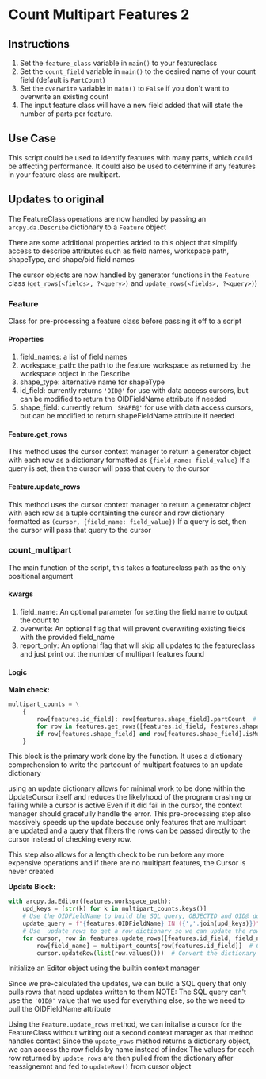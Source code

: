 Count Multipart Features 2
=========================

## Instructions

1. Set the `feature_class` variable in `main()` to your featureclass
2. Set the `count_field` variable in `main()` to the desired name of your count field (default is `PartCount`)
3. Set the `overwrite` variable in `main()` to `False` if you don't want to overwrite an existing count
4. The input feature class will have a new field added that will state the number of parts per feature.

## Use Case

This script could be used to identify features with many parts, which could be affecting performance. It could also be used to determine if any features in your feature class are multipart.

## Updates to original

The FeatureClass operations are now handled by passing an `arcpy.da.Describe` dictionary to a `Feature` object

There are some additional properties added to this object that simplify access to describe attributes such as field names, workspace path, shapeType, and shape/oid field names

The cursor objects are now handled by generator functions in the `Feature` class (`get_rows(<fields>, ?<query>)` and `update_rows(<fields>, ?<query>)`)

### Feature
Class for pre-processing a feature class before passing it off to a script

#### Properties
1. field_names: a list of field names
2. workspace_path: the path to the feature workspace as returned by the workspace object in the Describe
3. shape_type: alternative name for shapeType
4. id_field: currently returns `'OID@'` for use with data access cursors, but can be modified to return the OIDFieldName attribute if needed
5. shape_field: currently return `'SHAPE@'` for use with data access cursors, but can be modified to return shapeFieldName attribute if needed

#### Feature.get_rows
This method uses the cursor context manager to return a generator object with each row as a dictionary formatted as `{field_name: field_value}`
If a query is set, then the cursor will pass that query to the cursor

#### Feature.update_rows
This method uses the cursor context manager to return a generator object with each row as a tuple containting the cursor and row dictionary formatted as `(cursor, {field_name: field_value})`
If a query is set, then the cursor will pass that query to the cursor

### count_multipart
The main function of the script, this takes a featureclass path as the only positional argument
#### kwargs
1. field_name: An optional parameter for setting the field name to output the count to
2. overwrite: An optional flag that will prevent overwriting existing fields with the provided field_name
3. report_only: An optional flag that will skip all updates to the featureclass and just print out the number of multipart features found

#### Logic

**Main check:**
```python 
multipart_counts = \
    {
        row[features.id_field]: row[features.shape_field].partCount  # Get the number of parts for each multipart
        for row in features.get_rows([features.id_field, features.shape_field])
        if row[features.shape_field] and row[features.shape_field].isMultipart  # Only get the rows that are multipart
    }
```
This block is the primary work done by the function. It uses a dictionary comprehension to write the partcount of multipart features to an update dictionary

using an update dictionary allows for minimal work to be done within the UpdateCursor itself and reduces the likelyhood of the program crashing or failing while a cursor is active
Even if it did fail in the cursor, the context manager should gracefully handle the error. This pre-processing step also massively speeds up the update because only features that are multipart are updated and a query that filters the rows can be passed directly to the cursor instead of checking every row.

This step also allows for a length check to be run before any more expensive operations and if there are no multipart features, the Cursor is never created

**Update Block:**
```python
with arcpy.da.Editor(features.workspace_path):
    upd_keys = [str(k) for k in multipart_counts.keys()]
    # Use the OIDFieldName to build the SQL query, OBJECTID and OID@ dont work in queries
    update_query = f"{features.OIDFieldName} IN ({','.join(upd_keys)})"  # Only update the rows that are in the dictionary
    # Use _update_rows to get a row dictionary so we can update the row using field names
    for cursor, row in features.update_rows([features.id_field, field_name], query=update_query):
        row[field_name] = multipart_counts[row[features.id_field]]  # Get the part count from the dictionary
        cursor.updateRow(list(row.values()))  # Convert the dictionary to a list and update the row
```
Initialize an Editor object using the builtin context manager

Since we pre-calculated the updates, we can build a SQL query that only pulls rows that need updates written to them
NOTE: The SQL query can't use the `'OID@'` value that we used for everything else, so the we need to pull the OIDFieldName attribute

Using the `Feature.update_rows` method, we can initalise a cursor for the FeatureClass without writing out a second context manager as that method handles context
Since the `update_rows` method returns a dictionary object, we can access the row fields by name instead of index
The values for each row returned by `update_rows` are then pulled from the dictionary after reassignemnt and fed to `updateRow()` from cursor object
